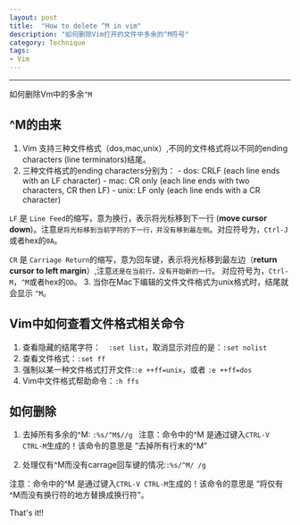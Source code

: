 ```yaml
---
layout: post
title:  "How to delete ^M in vim"
description: "如何删除Vim打开的文件中多余的^M符号"
category: Technique
tags:
- Vim
---
```



----------------
如何删除Vm中的多余`^M`

## ^M的由来
1. Vim 支持三种文件格式（dos,mac,unix）,不同的文件格式将以不同的ending characters (line terminators)结尾。 
2. 三种文件格式的ending characters分别为：
		- dos: CRLF (each line ends with an LF character)
		- mac: CR only	(each line ends with two characters, CR then LF)
		- unix: LF only (each line ends with a CR character)

`LF` 是 `Line Feed`的缩写，意为换行，表示将光标移到下一行 (**move cursor down**)。注意`是将光标移到当前字符的下一行，并没有移到最左侧`。对应符号为，`Ctrl-J`或者hex的`0A`。

`CR` 是 `Carriage Return`的缩写，意为回车键，表示将光标移到最左边（**return cursor to left margin**）,注意`还是在当前行，没有开始新的一行`。 对应符号为，`Ctrl-M`，`^M`或者hex的`OD`。
3. 当你在Mac下编辑的文件文件格式为unix格式时，结尾就会显示 `^M`。
  
## Vim中如何查看文件格式相关命令
1. 查看隐藏的结尾字符：`	:set list`，取消显示对应的是：`:set nolist`
2.  查看文件格式：`:set ff` 
3. 强制以某一种文件格式打开文件:`:e ++ff=unix`，或者 `:e ++ff=dos`
4. Vim中文件格式帮助命令：`:h ffs`

## 如何删除
1. 去掉所有多余的^M: `:%s/^M$//g `
注意：命令中的^M 是通过键入`CTRL-V CTRL-M`生成的！该命令的意思是 “去掉所有行末的^M”

2. 处理仅有^M而没有carrage回车键的情况:`:%s/^M/ /g `

	
注意：命令中的^M 是通过键入`CTRL-V CTRL-M`生成的！该命令的意思是 “将仅有^M而没有换行符的地方替换成换行符”。

That's it!!
